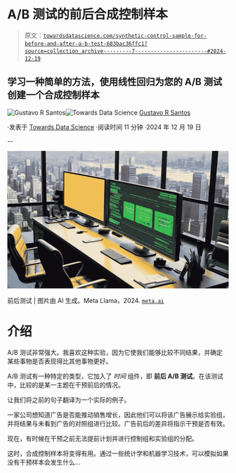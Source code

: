 # A/B 测试的前后合成控制样本

> 原文：[`towardsdatascience.com/synthetic-control-sample-for-before-and-after-a-b-test-683bac36ffc1?source=collection_archive---------7-----------------------#2024-12-19`](https://towardsdatascience.com/synthetic-control-sample-for-before-and-after-a-b-test-683bac36ffc1?source=collection_archive---------7-----------------------#2024-12-19)

## 学习一种简单的方法，使用线性回归为您的 A/B 测试创建一个合成控制样本

[](https://gustavorsantos.medium.com/?source=post_page---byline--683bac36ffc1--------------------------------)![Gustavo R Santos](https://gustavorsantos.medium.com/?source=post_page---byline--683bac36ffc1--------------------------------)[](https://towardsdatascience.com/?source=post_page---byline--683bac36ffc1--------------------------------)![Towards Data Science](https://towardsdatascience.com/?source=post_page---byline--683bac36ffc1--------------------------------) [Gustavo R Santos](https://gustavorsantos.medium.com/?source=post_page---byline--683bac36ffc1--------------------------------)

·发表于 [Towards Data Science](https://towardsdatascience.com/?source=post_page---byline--683bac36ffc1--------------------------------) ·阅读时间 11 分钟 ·2024 年 12 月 19 日

--

![](img/31558bdea35ecfe6f55a3cc0012aee29.png)

前后测试 | 图片由 AI 生成。Meta Llama，2024\. [`meta.ai`](https://meta.ai)

# 介绍

A/B 测试非常强大。我喜欢这种实验，因为它使我们能够比较不同结果，并确定某些事物是否表现得比其他事物更好。

A/B 测试有一种特定的类型，它加入了 *时间* 组件，即 **前后 A/B 测试**。在该测试中，比较的是某一主题在干预前后的情况。

让我们将之前的句子翻译为一个实际的例子。

一家公司想知道广告是否能推动销售增长，因此他们可以将该广告展示给实验组，并将结果与未看到广告的对照组进行比较。广告前后的差异将指示干预是否有效。

现在，有时候在干预之前无法提前计划并进行控制组和实验组的分配。

这时，合成控制样本将变得有用。通过一些统计学和机器学习技术，可以模拟如果没有干预样本会发生什么…
